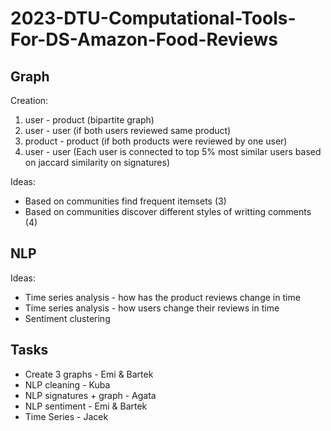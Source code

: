 # 2023-DTU-Computational-Tools-For-DS-Amazon-Food-Reviews

## Graph

Creation:
1. user - product (bipartite graph)
2. user - user (if both users reviewed same product)
3. product - product (if both products were reviewed by one user)
4. user - user (Each user is connected to top 5% most similar users based on jaccard similarity on signatures)

Ideas:
* Based on communities find frequent itemsets (3)
* Based on communities discover different styles of writting comments (4)

## NLP

Ideas:
* Time series analysis - how has the product reviews change in time
* Time series analysis - how users change their reviews in time
* Sentiment clustering

## Tasks

* Create 3 graphs - Emi & Bartek
* NLP cleaning - Kuba
* NLP signatures + graph - Agata
* NLP sentiment - Emi & Bartek
* Time Series - Jacek
